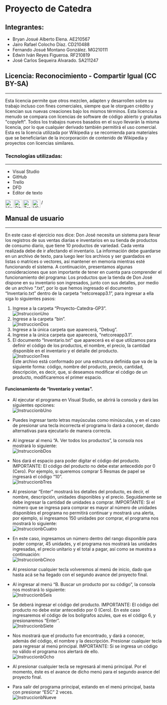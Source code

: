 # Proyecto de Catedra 
## Integrantes:
- Bryan Josué Alberto Elena. AE210567
- Jairo Rafael Colocho Díaz. CD210488 
- Fernando Josué Montano González. MG210111 
- Edwin Iván Reyes Figueroa. RF210819 
- José Carlos Sequeira Alvarado. SA211247 

## Licencia: Reconocimiento - Compartir Igual (CC BY-SA)
---
Esta licencia permite que otros mezclen, adapten y desarrollen sobre su trabajo incluso con fines comerciales, siempre que le otorguen crédito y licencian sus nuevas creaciones bajo los mismos términos. Esta licencia a menudo se compara con licencias de software de código abierto y gratuitas "copyleft". Todos los trabajos nuevos basados en el suyo llevarán la misma licencia, por lo que cualquier derivado también permitirá el uso comercial. Esta es la licencia utilizada por Wikipedia y se recomienda para materiales que se beneficiarían de la incorporación de contenido de Wikipedia y proyectos con licencias similares.



### Tecnologías utilizadas:
---
- Visual Studio
- GitHub
- Trello
- DFD
- Editor de texto
<img align="left" alt="Visual Studio" width="26px" src="https://user-images.githubusercontent.com/73325232/115159853-72e05900-a052-11eb-9976-b6035cd35f36.png"/>
<img align="left" alt="GitHub" width="26px" src="https://user-images.githubusercontent.com/73325232/115159943-f8640900-a052-11eb-847a-afeac77f5e5b.png"/>
<img align="left" alt="Trello" width="26px" src="https://user-images.githubusercontent.com/73325232/115159984-1467aa80-a053-11eb-959b-3e33acbcbdba.png"/>
<img align="left" alt="VS Code"  width="26px" src="https://user-images.githubusercontent.com/73325232/115162334-2e5bba00-a060-11eb-9e74-d61153ba146f.png"/>
/


## Manual de usuario
---
En este caso el ejercicio nos dice: Don José necesita un sistema para llevar los registros de sus ventas diarias e inventarios en su tienda de productos de consumo diario, que tiene 10 productos de variedad. Cada venta realizada debe de ir afectando el inventario. La información debe guardarse en un archivo de texto, para luego leer los archivos y ser guardados en listas o matrices o vectores, así mantener en memoria mientras esté funcionando el sistema.
A continuación, presentamos algunas consideraciones que son importante de tener en cuenta para comprender el funcionamiento del programa: 
Los productos que la tienda de Don José dispone en su inventario son ingresados, junto con sus detalles, por medio de un archivo “.txt”, por lo que hemos ingresado el documento “Inventario.txt” dentro de la carpeta “netcoreapp3.1”, para ingresar a ella siga lo siguientes pasos:

1. Ingrese a la carpeta “Proyecto-Catedra-GP3”. <br><img src="https://user-images.githubusercontent.com/73325232/115162185-51d23500-a05f-11eb-8080-ed06655afe67.png" alt="InstruccionUno">
2. Ingrese a la carpeta “bin”. <br><img src="https://user-images.githubusercontent.com/73325232/115162473-e7ba8f80-a060-11eb-902a-bbd086a03c2d.png" alt="InstruccionDos">
3. Ingrese a la única carpeta que aparecerá, “Debug”.
4. Ingrese a la única carpeta que aparecerá, “netcoreapp3.1”.
5. El documento “Inventario.txt” que aparecerá es el que utilizamos para definir el código de los productos, el nombre, el precio, la cantidad disponible en el inventario y el detalle del producto. <br><img src="https://user-images.githubusercontent.com/73325232/115162492-0751b800-a061-11eb-83eb-5a86a45b8da7.png" alt="InstruccionTres"> <br>Este archivo está conformado por una estructura definida que va de la siguiente forma: código, nombre del producto, precio, cantidad, descripción, es decir, que, si deseamos modificar el código de un producto, modificaremos el primer espacio.
  




#### Funcionamiento de “Inventario y ventas”.
-	Al ejecutar el programa en Visual Studio, se abrirá la consola y dará las siguientes opciones: <br><img src="https://user-images.githubusercontent.com/73325232/115162777-a2975d00-a062-11eb-9d81-e0ff89c2de6e.png" alt="InstruccionbUno">
- Puedes ingresar tanto letras mayúsculas como minúsculas, y en el caso de presionar una tecla incorrecta el programa lo dará a conocer, dando alternativas para ejecutarlo de manera correcta.
- Al ingresar al menú “A. Ver todos los productos”, la consola nos mostrará lo siguiente: <br><img src="https://user-images.githubusercontent.com/73325232/115162805-c3f84900-a062-11eb-8b5d-42c8a45581dd.png" alt="InstruccionbDos"> 
  
- Nos dará el espacio para poder digitar el código del producto. IMPORTANTE: El código del producto no debe estar antecedido por 0 (Cero). Por ejemplo, si queremos     comprar 5 Resmas de papel se ingresará el código “10”. <br><img src="https://user-images.githubusercontent.com/73325232/115162814-d07ca180-a062-11eb-8c77-3dd027839c54.png" alt="InstruccionbTres">
- Al presionar “Enter” mostrará los detalles del producto, es decir, el nombre, descripción, unidades disponibles y el precio. Seguidamente se debe ingresar la cantidad de unidades a comprar. IMPORTANTE: Si el número que se ingresa para comprar es mayor al número de unidades disponibles el programa no permitirá continuar y mostrará una alerta, por ejemplo, si ingresamos 150 unidades por comprar, el programa nos mostrará lo siguiente: <br><img src="https://user-images.githubusercontent.com/73325232/115162878-47b23580-a063-11eb-92e4-cc56387ac80d.png" alt="InstruccionbCuatro">
- En este caso, ingresamos un número dentro del rango disponible para poder comprar, 45 unidades, y el programa nos mostrará las unidades ingresadas, el precio unitario y el total a pagar, así como se muestra a continuación: <br><img src="https://user-images.githubusercontent.com/73325232/115162893-56005180-a063-11eb-8732-c40606b6cfb0.png" alt="InstruccionbCinco">
- Al presionar cualquier tecla volveremos al menú de inicio, dado que hasta acá se ha llegado con el segundo avance del proyecto final.
- Al ingresar al menú “B. Buscar un producto por su código”, la consola nos mostrará lo siguiente: <br><img src="https://user-images.githubusercontent.com/73325232/115162916-78926a80-a063-11eb-86dd-f6ad2ad8630a.png" alt="InstruccionbSeis">
- Se deberá ingresar el código del producto. IMPORTANTE: El código del producto no debe estar antecedido por 0 (Cero).  En este caso ingresaremos el código de los bolígrafos azules, que es el código 6, y presionaremos “Enter”. <br><img src="https://user-images.githubusercontent.com/73325232/115162932-8b0ca400-a063-11eb-9ac9-28526329e100.png" alt="InstruccionbSiete">
- Nos mostrará que el producto fue encontrado, y dará a conocer, además del código, el nombre y la descripción. Presionar cualquier tecla para regresar al menú principal. IMPORTANTE: Si se ingresa un código no válido el programa nos alertará de ello. <br><img src="https://user-images.githubusercontent.com/73325232/115162976-c7400480-a063-11eb-951f-0f09dd653530.png" alt="InstruccionbOcho">
- Al presionar cualquier tecla se regresará al menú principal. Por el momento, éste es el avance de dicho menú para el segundo avance del proyecto final.
- Para salir del programa principal, estando en el menú principal, basta con presionar “ESC” 2 veces. <br><img src="https://user-images.githubusercontent.com/73325232/115162961-b2637100-a063-11eb-83a4-ec46d24f6c75.png" alt="InstruccionbNueve">
